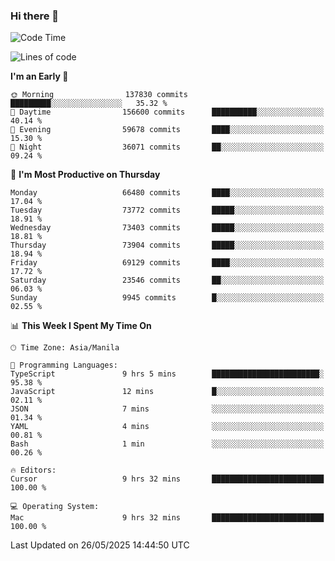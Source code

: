 ### Hi there 👋

<!--START_SECTION:waka-->
![Code Time](http://img.shields.io/badge/Code%20Time-6%2C059%20hrs%205%20mins-blue)

![Lines of code](https://img.shields.io/badge/From%20Hello%20World%20I%27ve%20Written-136.2%20million%20lines%20of%20code-blue)

**I'm an Early 🐤** 

```text
🌞 Morning                137830 commits      █████████░░░░░░░░░░░░░░░░   35.32 % 
🌆 Daytime                156600 commits      ██████████░░░░░░░░░░░░░░░   40.14 % 
🌃 Evening                59678 commits       ████░░░░░░░░░░░░░░░░░░░░░   15.30 % 
🌙 Night                  36071 commits       ██░░░░░░░░░░░░░░░░░░░░░░░   09.24 % 
```
📅 **I'm Most Productive on Thursday** 

```text
Monday                   66480 commits       ████░░░░░░░░░░░░░░░░░░░░░   17.04 % 
Tuesday                  73772 commits       █████░░░░░░░░░░░░░░░░░░░░   18.91 % 
Wednesday                73403 commits       █████░░░░░░░░░░░░░░░░░░░░   18.81 % 
Thursday                 73904 commits       █████░░░░░░░░░░░░░░░░░░░░   18.94 % 
Friday                   69129 commits       ████░░░░░░░░░░░░░░░░░░░░░   17.72 % 
Saturday                 23546 commits       ██░░░░░░░░░░░░░░░░░░░░░░░   06.03 % 
Sunday                   9945 commits        █░░░░░░░░░░░░░░░░░░░░░░░░   02.55 % 
```


📊 **This Week I Spent My Time On** 

```text
🕑︎ Time Zone: Asia/Manila

💬 Programming Languages: 
TypeScript               9 hrs 5 mins        ████████████████████████░   95.38 % 
JavaScript               12 mins             █░░░░░░░░░░░░░░░░░░░░░░░░   02.11 % 
JSON                     7 mins              ░░░░░░░░░░░░░░░░░░░░░░░░░   01.34 % 
YAML                     4 mins              ░░░░░░░░░░░░░░░░░░░░░░░░░   00.81 % 
Bash                     1 min               ░░░░░░░░░░░░░░░░░░░░░░░░░   00.26 % 

🔥 Editors: 
Cursor                   9 hrs 32 mins       █████████████████████████   100.00 % 

💻 Operating System: 
Mac                      9 hrs 32 mins       █████████████████████████   100.00 % 
```


 Last Updated on 26/05/2025 14:44:50 UTC
<!--END_SECTION:waka-->


<!--
**rad182/rad182** is a ✨ _special_ ✨ repository because its `README.md` (this file) appears on your GitHub profile.

Here are some ideas to get you started:

- 🔭 I’m currently working on ...
- 🌱 I’m currently learning ...
- 👯 I’m looking to collaborate on ...
- 🤔 I’m looking for help with ...
- 💬 Ask me about ...
- 📫 How to reach me: ...
- 😄 Pronouns: ...
- ⚡ Fun fact: ...
-->
